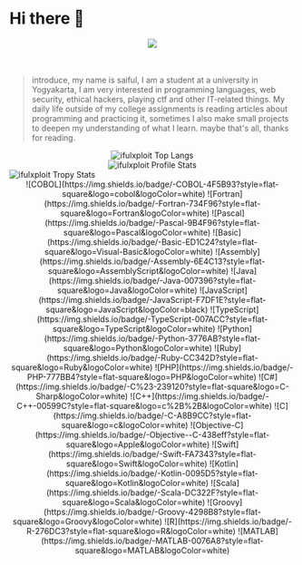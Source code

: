 
# Hi there 👋
<div align='center'>
  <img src="https://media.giphy.com/media/FWAcpJsFT9mvrv0e7a/giphy.gif" >
</div>
</br></br>

> introduce, my name is saiful, I am a student at a university in
> Yogyakarta, I am very interested in programming languages, web
> security, ethical hackers, playing ctf and other IT-related things. My
> daily life outside of my college assignments is reading articles about
> programming and practicing it, sometimes I also make small projects to
> deepen my understanding of what I learn. maybe that's all, thanks for
> reading.

<div align='center'>
    <img src="https://github-readme-stats.vercel.app/api/top-langs/?username=ifulxploit&theme=tokyonight&layout=compact&hide_border=true&bg_color=282A36&icon_color=686868&title_color=57c7ff&text_color=9aedfe" alt="ifulxploit Top Langs" />
</div>
<div align='center'>
    <img src="https://github-readme-stats.vercel.app/api?username=ifulxploit&show_icons=true&include_all_commits=true&hide_border=true&bg_color=282A36&icon_color=686868&title_color=57c7ff&text_color=9aedfe&custom_title=My+Github+Stats" alt="ifulxploit Profile Stats" />
</div>

<div>
        <img src="https://github-profile-trophy.vercel.app/?username=ifulxploit&theme=dracula&rank=S,AAA,AA,B,C,A&margin-w=10" alt="ifulxploit Tropy Stats" />
</div>


<div align='center'>
![COBOL](https://img.shields.io/badge/-COBOL-4F5B93?style=flat-square&logo=cobol&logoColor=white)
![Fortran](https://img.shields.io/badge/-Fortran-734F96?style=flat-square&logo=Fortran&logoColor=white)
![Pascal](https://img.shields.io/badge/-Pascal-9B4F96?style=flat-square&logo=Pascal&logoColor=white)
![Basic](https://img.shields.io/badge/-Basic-ED1C24?style=flat-square&logo=Visual-Basic&logoColor=white)
![Assembly](https://img.shields.io/badge/-Assembly-6E4C13?style=flat-square&logo=AssemblyScript&logoColor=white)
![Java](https://img.shields.io/badge/-Java-007396?style=flat-square&logo=Java&logoColor=white)
![JavaScript](https://img.shields.io/badge/-JavaScript-F7DF1E?style=flat-square&logo=JavaScript&logoColor=black)
![TypeScript](https://img.shields.io/badge/-TypeScript-007ACC?style=flat-square&logo=TypeScript&logoColor=white)
![Python](https://img.shields.io/badge/-Python-3776AB?style=flat-square&logo=Python&logoColor=white)
![Ruby](https://img.shields.io/badge/-Ruby-CC342D?style=flat-square&logo=Ruby&logoColor=white)
![PHP](https://img.shields.io/badge/-PHP-777BB4?style=flat-square&logo=PHP&logoColor=white)
![C#](https://img.shields.io/badge/-C%23-239120?style=flat-square&logo=C-Sharp&logoColor=white)
![C++](https://img.shields.io/badge/-C++-00599C?style=flat-square&logo=c%2B%2B&logoColor=white)
![C](https://img.shields.io/badge/-C-A8B9CC?style=flat-square&logo=c&logoColor=white)
![Objective-C](https://img.shields.io/badge/-Objective--C-438eff?style=flat-square&logo=Apple&logoColor=white)
![Swift](https://img.shields.io/badge/-Swift-FA7343?style=flat-square&logo=Swift&logoColor=white)
![Kotlin](https://img.shields.io/badge/-Kotlin-0095D5?style=flat-square&logo=Kotlin&logoColor=white)
![Scala](https://img.shields.io/badge/-Scala-DC322F?style=flat-square&logo=Scala&logoColor=white)
![Groovy](https://img.shields.io/badge/-Groovy-4298B8?style=flat-square&logo=Groovy&logoColor=white)
![R](https://img.shields.io/badge/-R-276DC3?style=flat-square&logo=R&logoColor=white)
![MATLAB](https://img.shields.io/badge/-MATLAB-0076A8?style=flat-square&logo=MATLAB&logoColor=white)
</div>
 

